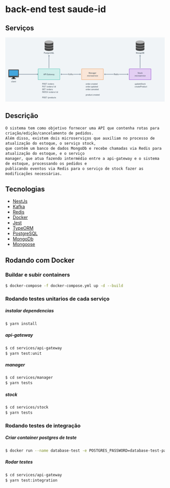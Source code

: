 # back-end test saude-id

## Serviços

![](.github/services.png)

## Descrição

    O sistema tem como objetivo fornecer uma API que contenha rotas para criação/edição/cancelamento de pedidos.
    Além disso, existem dois microserviços que auxiliam no processo de atualização do estoque, o serviço stock,
    que contém um banco de dados MongoDb e recebe chamadas via Redis para atualização do estoque, e o serviço
    manager, que atua fazendo intermédio entre a api-gateway e o sistema de estoque, processando os pedidos e
    publicando eventos via Redis para o serviço de stock fazer as modificações necessárias.

## Tecnologias

- [NestJs](https://nestjs.com/)
- [Kafka](https://kafka.apache.org/)
- [Redis](https://redis.io/)
- [Docker](https://www.docker.com/)
- [Jest](https://jestjs.io/pt-BR/)
- [TypeORM](https://typeorm.io/)
- [PostgreSQL](https://www.postgresql.org/)
- [MongoDb](https://www.mongodb.com/)
- [Mongoose](https://mongoosejs.com/)

## Rodando com Docker

### Buildar e subir containers

```bash
$ docker-compose -f docker-compose.yml up -d --build
```

### Rodando testes unitarios de cada serviço

##### instalar dependencias

```bash
$ yarn install
```

##### api-gateway

```bash
$ cd services/api-gateway
$ yarn test:unit
```

##### manager

```bash
$ cd services/manager
$ yarn tests
```

##### stock

```bash
$ cd services/stock
$ yarn tests
```

### Rodando testes de integração

##### Criar container postgres de teste

```bash
$ docker run --name database-test -e POSTGRES_PASSWORD=database-test-pass -e POSTGRES_USER=database-test -e POSTGRES_DATABASE=database-test -p 5433:5432 -d postgres
```

##### Rodar testes

```bash
$ cd services/api-gateway
$ yarn test:integration
```
